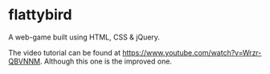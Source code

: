 # flattybird
A web-game built using HTML, CSS  &amp; jQuery.

The video tutorial can be found at https://www.youtube.com/watch?v=Wrzr-QBVNNM.
Although this one is the improved one.
